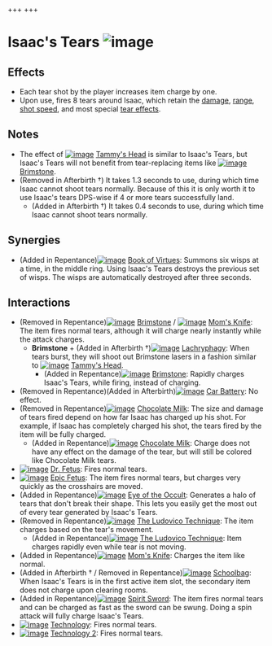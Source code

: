 +++
+++

 # Isaac's Tears ![image](/image/Isaac%27s_Tears.png) 

Effects
---------


* Each tear shot by the player increases item charge by one.
* Upon use, fires 8 tears around Isaac, which retain the [damage](/wiki/Damage "Damage"), [range](/wiki/Range "Range"), [shot speed](/wiki/Shot_speed "Shot speed"), and most special [tear effects](/wiki/Tear_Effects "Tear Effects").


Notes
-------


* The effect of [![image](/image/Tammy%27s_Head.png)](/wiki/Tammy%27s_Head "Tammy's Head") [Tammy's Head](/wiki/Tammy%27s_Head "Tammy's Head") is similar to Isaac's Tears, but Isaac's Tears will not benefit from tear-replacing items like [![image](/image/Brimstone.png)](/wiki/Brimstone "Brimstone") [Brimstone](/wiki/Brimstone "Brimstone").
* (Removed in Afterbirth †) It takes 1.3 seconds to use, during which time Isaac cannot shoot tears normally. Because of this it is only worth it to use Isaac's tears DPS-wise if 4 or more tears successfully land.
	+ (Added in Afterbirth †) It takes 0.4 seconds to use, during which time Isaac cannot shoot tears normally.


Synergies
-----------


* (Added in Repentance)[![image](/image/Book_of_Virtues.png)](/wiki/Book_of_Virtues "Book of Virtues") [Book of Virtues](/wiki/Book_of_Virtues "Book of Virtues"): Summons six wisps at a time, in the middle ring. Using Isaac's Tears destroys the previous set of wisps. The wisps are automatically destroyed after three seconds.


Interactions
--------------


* (Removed in Repentance)[![image](/image/Brimstone.png)](/wiki/Brimstone "Brimstone") [Brimstone](/wiki/Brimstone "Brimstone") / [![image](/image/Mom%27s_Knife.png)](/wiki/Mom%27s_Knife "Mom's Knife") [Mom's Knife](/wiki/Mom%27s_Knife "Mom's Knife"): The item fires normal tears, although it will charge nearly instantly while the attack charges.
	+ **Brimstone** + (Added in Afterbirth †)[![image](/image/Lachryphagy.png)](/wiki/Lachryphagy "Lachryphagy") [Lachryphagy](/wiki/Lachryphagy "Lachryphagy"): When tears burst, they will shoot out Brimstone lasers in a fashion similar to [![image](/image/Tammy%27s_Head.png)](/wiki/Tammy%27s_Head "Tammy's Head") [Tammy's Head](/wiki/Tammy%27s_Head "Tammy's Head").
		- (Added in Repentance)[![image](/image/Brimstone.png)](/wiki/Brimstone "Brimstone") [Brimstone](/wiki/Brimstone "Brimstone"): Rapidly charges Isaac's Tears, while firing, instead of charging.
* (Removed in Repentance)(Added in Afterbirth)[![image](/image/Car_Battery.png)](/wiki/Car_Battery "Car Battery") [Car Battery](/wiki/Car_Battery "Car Battery"): No effect.
* (Removed in Repentance)[![image](/image/Chocolate_Milk.png)](/wiki/Chocolate_Milk "Chocolate Milk") [Chocolate Milk](/wiki/Chocolate_Milk "Chocolate Milk"): The size and damage of tears fired depend on how far Isaac has charged up his shot. For example, if Isaac has completely charged his shot, the tears fired by the item will be fully charged.
	+ (Added in Repentance)[![image](/image/Chocolate_Milk.png)](/wiki/Chocolate_Milk "Chocolate Milk") [Chocolate Milk](/wiki/Chocolate_Milk "Chocolate Milk"): Charge does not have any effect on the damage of the tear, but will still be colored like Chocolate Milk tears.
* [![image](/image/Dr._Fetus.png)](/wiki/Dr._Fetus "Dr. Fetus") [Dr. Fetus](/wiki/Dr._Fetus "Dr. Fetus"): Fires normal tears.
* [![image](/image/Epic_Fetus.png)](/wiki/Epic_Fetus "Epic Fetus") [Epic Fetus](/wiki/Epic_Fetus "Epic Fetus"): The item fires normal tears, but charges very quickly as the crosshairs are moved.
* (Added in Repentance)[![image](/image/Eye_of_the_Occult.png)](/wiki/Eye_of_the_Occult "Eye of the Occult") [Eye of the Occult](/wiki/Eye_of_the_Occult "Eye of the Occult"): Generates a halo of tears that don't break their shape. This lets you easily get the most out of every tear generated by Isaac's Tears.
* (Removed in Repentance)[![image](/image/The_Ludovico_Technique.png)](/wiki/The_Ludovico_Technique "The Ludovico Technique") [The Ludovico Technique](/wiki/The_Ludovico_Technique "The Ludovico Technique"): The item charges based on the tear's movement.
	+ (Added in Repentance)[![image](/image/The_Ludovico_Technique.png)](/wiki/The_Ludovico_Technique "The Ludovico Technique") [The Ludovico Technique](/wiki/The_Ludovico_Technique "The Ludovico Technique"): Item charges rapidly even while tear is not moving.
* (Added in Repentance)[![image](/image/Mom%27s_Knife.png)](/wiki/Mom%27s_Knife "Mom's Knife") [Mom's Knife](/wiki/Mom%27s_Knife "Mom's Knife"): Charges the item like normal.
* (Added in Afterbirth † / Removed in Repentance)[![image](/image/Schoolbag.png)](/wiki/Schoolbag "Schoolbag") [Schoolbag](/wiki/Schoolbag "Schoolbag"): When Isaac's Tears is in the first active item slot, the secondary item does not charge upon clearing rooms.
* (Added in Repentance)[![image](/image/Spirit_Sword.png)](/wiki/Spirit_Sword "Spirit Sword") [Spirit Sword](/wiki/Spirit_Sword "Spirit Sword"): The item fires normal tears and can be charged as fast as the sword can be swung. Doing a spin attack will fully charge Isaac's Tears.
* [![image](/image/Technology.png)](/wiki/Technology "Technology") [Technology](/wiki/Technology "Technology"): Fires normal tears.
* [![image](/image/Technology_2.png)](/wiki/Technology_2 "Technology 2") [Technology 2](/wiki/Technology_2 "Technology 2"): Fires normal tears.


